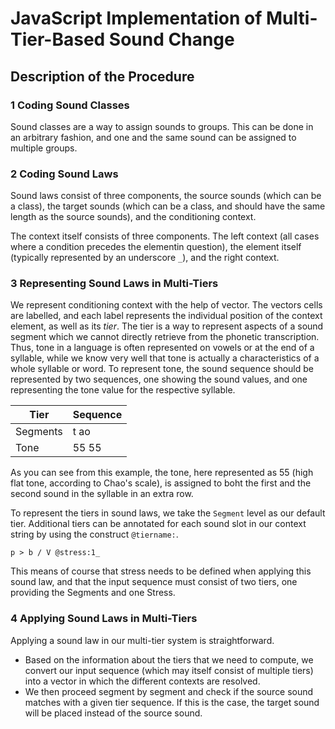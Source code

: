 # JavaScript Implementation of Multi-Tier-Based Sound Change

## Description of the Procedure

### 1 Coding Sound Classes

Sound classes are a way to assign sounds to groups. This can be done in an arbitrary fashion, and one and the same sound can be assigned to multiple groups. 

### 2 Coding Sound Laws

Sound laws consist of three components, the source sounds (which can be a class), the target sounds (which can be a class, and should have the same length as the source sounds), and the conditioning context. 

The context itself consists of three components. The left context (all cases where a condition precedes the elementin question), the element itself (typically represented by an underscore `_`), and the right context.

### 3 Representing Sound Laws in Multi-Tiers

We represent conditioning context with the help of vector. The vectors cells are labelled, and each label represents the individual position of the context element, as well as its *tier*. The tier is a way to represent aspects of a sound segment which we cannot directly retrieve from the phonetic transcription. Thus, tone in a language is often represented on vowels or at the end of a syllable, while we know very well that tone is actually a characteristics of a whole syllable or word. To represent tone, the sound sequence should be represented by two sequences, one showing the sound values, and one representing the tone value for the respective syllable. 

Tier | Sequence 
--- | ---
Segments | t ao
Tone | 55 55

As you can see from this example, the tone, here represented as 55 (high flat tone, according to Chao's scale), is assigned to boht the first and the second sound in the syllable in an extra row.

To represent the tiers in sound laws, we take the `Segment` level as our default tier. Additional tiers can be annotated for each sound slot in our context string by using the construct `@tiername:`. 

```
p > b / V @stress:1_
```

This means of course that stress needs to be defined when applying this sound law, and that the input sequence must consist of two tiers, one providing the Segments and one Stress.

### 4 Applying Sound Laws in Multi-Tiers

Applying a sound law in our multi-tier system is straightforward. 

* Based on the information about the tiers that we need to compute, we convert our input sequence (which may itself consist of multiple tiers) into a vector in which the different contexts are resolved.
* We then proceed segment by segment and check if the source sound matches with a given tier sequence. If this is the case, the target sound will be placed instead of the source sound.


